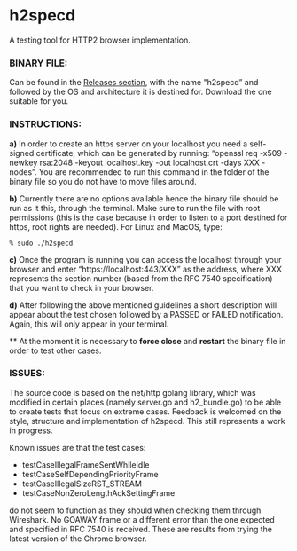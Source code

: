 # h2specd
A testing tool for HTTP2 browser implementation.

### BINARY FILE:

Can be found in the [Releases section](https://github.com/Certerazvi/h2specd/releases), with the name "h2specd” and followed by the OS and architecture it is destined for. Download the one suitable for you.

### INSTRUCTIONS:

**a)** In order to create an https server on your localhost you need a self-signed certificate, which can be generated by running: “openssl req -x509 -newkey rsa:2048 -keyout localhost.key -out localhost.crt -days XXX -nodes”. You are recommended to run this command in the folder of the binary file so you do not have to move files around.

**b)** Currently there are no options available hence the binary file should be run as it this, through the terminal. Make sure to run the file with root permissions (this is the case because in order to listen to a port destined for https, root rights are needed). For Linux and MacOS, type:

    % sudo ./h2specd

**c)** Once the program is running you can access the localhost through your browser and enter “https://localhost:443/XXX” as the address, where XXX represents the section number (based from the RFC 7540 specification) that you want to check in your browser.

**d)** After following the above mentioned guidelines a short description will appear about the test chosen followed by a PASSED or FAILED notification. Again, this will only appear in your terminal.

\*\* At the moment it is necessary to **force close** and **restart** the binary file in order to test other cases.

### ISSUES:

The source code is based on the net/http golang library, which was modified in certain places (namely server.go and h2_bundle.go) to be able to create tests that focus on extreme cases. Feedback is welcomed on the style, structure and implementation of h2specd. This still represents a work in progress.

Known issues are that the test cases:

* testCaseIllegalFrameSentWhileIdle
* testCaseSelfDependingPriorityFrame
* testCaseIllegalSizeRST_STREAM
* testCaseNonZeroLengthAckSettingFrame

do not seem to function as they should when checking them through Wireshark. No GOAWAY frame or a different error than the one expected and specified in RFC 7540 is received. These are results from trying the latest version of the Chrome browser.
